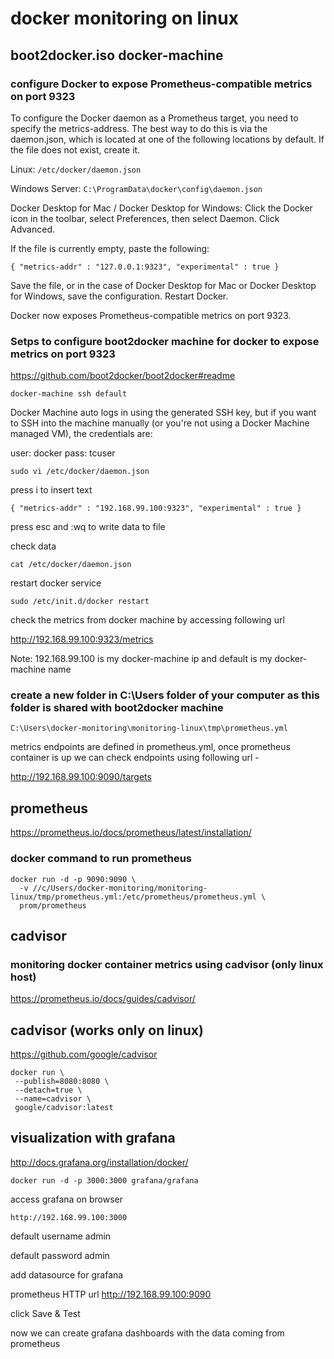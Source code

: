 # docker monitoring on linux

## boot2docker.iso docker-machine

### configure Docker to expose Prometheus-compatible metrics on port 9323

To configure the Docker daemon as a Prometheus target, you need to specify the metrics-address. The best way to do this is via the daemon.json, which is located at one of the following locations by default. If the file does not exist, create it.

Linux: `/etc/docker/daemon.json`

Windows Server: `C:\ProgramData\docker\config\daemon.json`

Docker Desktop for Mac / Docker Desktop for Windows: Click the Docker icon in the toolbar, select Preferences, then select Daemon. Click Advanced.

If the file is currently empty, paste the following:

`{
  "metrics-addr" : "127.0.0.1:9323",
  "experimental" : true
}`

Save the file, or in the case of Docker Desktop for Mac or Docker Desktop for Windows, save the configuration. Restart Docker.

Docker now exposes Prometheus-compatible metrics on port 9323.

### Setps to configure boot2docker machine for docker to expose metrics on port 9323

https://github.com/boot2docker/boot2docker#readme

`docker-machine ssh default`

Docker Machine auto logs in using the generated SSH key, but if you want to SSH into the machine manually (or you're not using a Docker Machine managed VM), the credentials are:

user: docker
pass: tcuser

`sudo vi /etc/docker/daemon.json`

press i to insert text 

`{
  "metrics-addr" : "192.168.99.100:9323",
  "experimental" : true
}`

press esc and :wq to write data to file

check data 

`cat /etc/docker/daemon.json`

restart docker service 

`sudo /etc/init.d/docker restart`

check the metrics from docker machine by accessing following url

http://192.168.99.100:9323/metrics

Note: 192.168.99.100 is my docker-machine ip and default is my docker-machine name

### create a new folder in C:\Users folder of your computer as this folder is shared with boot2docker machine 

`C:\Users\docker-monitoring\monitoring-linux\tmp\prometheus.yml`

metrics endpoints are defined in prometheus.yml, once prometheus container is up we can check endpoints using following url -

http://192.168.99.100:9090/targets


## prometheus
https://prometheus.io/docs/prometheus/latest/installation/

### docker command to run prometheus
```
docker run -d -p 9090:9090 \
  -v //c/Users/docker-monitoring/monitoring-linux/tmp/prometheus.yml:/etc/prometheus/prometheus.yml \
  prom/prometheus
  ```
 
## cadvisor
### monitoring docker container metrics using cadvisor (only linux host) 
https://prometheus.io/docs/guides/cadvisor/
 
## cadvisor (works only on linux)
https://github.com/google/cadvisor
 
 ```
 docker run \
  --publish=8080:8080 \
  --detach=true \
  --name=cadvisor \
  google/cadvisor:latest
  ```
  
## visualization with grafana
http://docs.grafana.org/installation/docker/
  
`docker run -d -p 3000:3000 grafana/grafana`

access grafana on browser  

`http://192.168.99.100:3000`

default username admin

default password admin

add datasource for grafana 
 
prometheus
HTTP url http://192.168.99.100:9090

click Save & Test

now we can create grafana dashboards with the data coming from prometheus
